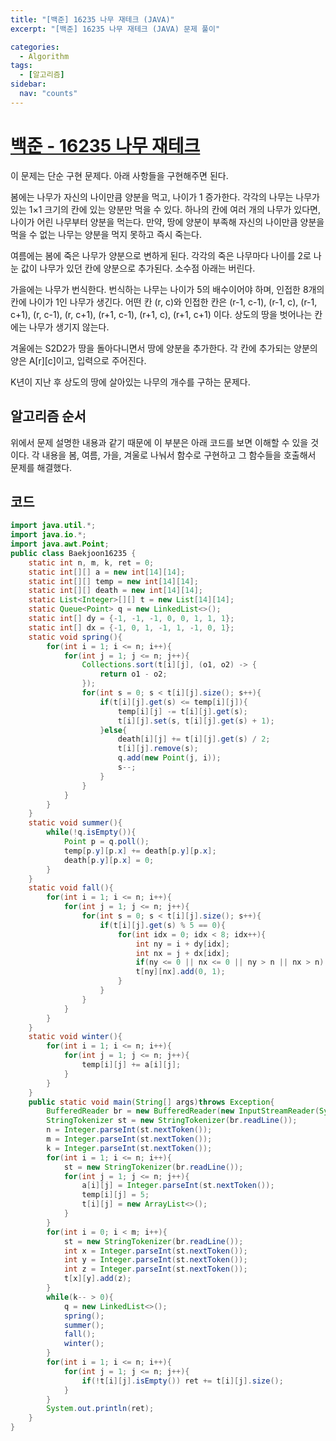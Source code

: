 ```yaml
---
title: "[백준] 16235 나무 재테크 (JAVA)"
excerpt: "[백준] 16235 나무 재테크 (JAVA) 문제 풀이"

categories:
  - Algorithm
tags:
  - [알고리즘]
sidebar:
  nav: "counts"
---
```


# [백준 - 16235 나무 재테크](https://www.acmicpc.net/problem/16235)

이 문제는 단순 구현 문제다. 아래 사항들을 구현해주면 된다.

봄에는 나무가 자신의 나이만큼 양분을 먹고, 나이가 1 증가한다. 각각의 나무는 나무가 있는 1×1 크기의 칸에 있는 양분만 먹을 수 있다. 하나의 칸에 여러 개의 나무가 있다면, 나이가 어린 나무부터 양분을 먹는다. 만약, 땅에 양분이 부족해 자신의 나이만큼 양분을 먹을 수 없는 나무는 양분을 먹지 못하고 즉시 죽는다.

여름에는 봄에 죽은 나무가 양분으로 변하게 된다. 각각의 죽은 나무마다 나이를 2로 나눈 값이 나무가 있던 칸에 양분으로 추가된다. 소수점 아래는 버린다.

가을에는 나무가 번식한다. 번식하는 나무는 나이가 5의 배수이어야 하며, 인접한 8개의 칸에 나이가 1인 나무가 생긴다. 어떤 칸 (r, c)와 인접한 칸은 (r-1, c-1), (r-1, c), (r-1, c+1), (r, c-1), (r, c+1), (r+1, c-1), (r+1, c), (r+1, c+1) 이다. 상도의 땅을 벗어나는 칸에는 나무가 생기지 않는다.

겨울에는 S2D2가 땅을 돌아다니면서 땅에 양분을 추가한다. 각 칸에 추가되는 양분의 양은 A[r][c]이고, 입력으로 주어진다.

K년이 지난 후 상도의 땅에 살아있는 나무의 개수를 구하는 문제다.

## 알고리즘 순서

위에서 문제 설명한 내용과 같기 때문에 이 부분은 아래 코드를 보면 이해할 수 있을 것이다. 각 내용을 봄, 여름, 가을, 겨울로 나눠서 함수로 구현하고 그 함수들을 호출해서 문제를 해결했다.

## 코드

```java
import java.util.*;
import java.io.*;
import java.awt.Point;
public class Baekjoon16235 {
    static int n, m, k, ret = 0;
    static int[][] a = new int[14][14];
    static int[][] temp = new int[14][14];
    static int[][] death = new int[14][14];
    static List<Integer>[][] t = new List[14][14];
    static Queue<Point> q = new LinkedList<>();
    static int[] dy = {-1, -1, -1, 0, 0, 1, 1, 1};
    static int[] dx = {-1, 0, 1, -1, 1, -1, 0, 1};
    static void spring(){
        for(int i = 1; i <= n; i++){
            for(int j = 1; j <= n; j++){
                Collections.sort(t[i][j], (o1, o2) -> {
                    return o1 - o2;
                });
                for(int s = 0; s < t[i][j].size(); s++){
                    if(t[i][j].get(s) <= temp[i][j]){
                        temp[i][j] -= t[i][j].get(s);
                        t[i][j].set(s, t[i][j].get(s) + 1);
                    }else{
                        death[i][j] += t[i][j].get(s) / 2;
                        t[i][j].remove(s);
                        q.add(new Point(j, i));
                        s--;
                    }
                }
            }
        }
    }
    static void summer(){
        while(!q.isEmpty()){
            Point p = q.poll();
            temp[p.y][p.x] += death[p.y][p.x];
            death[p.y][p.x] = 0;
        }
    }
    static void fall(){
        for(int i = 1; i <= n; i++){
            for(int j = 1; j <= n; j++){
                for(int s = 0; s < t[i][j].size(); s++){
                    if(t[i][j].get(s) % 5 == 0){
                        for(int idx = 0; idx < 8; idx++){
                            int ny = i + dy[idx];
                            int nx = j + dx[idx];
                            if(ny <= 0 || nx <= 0 || ny > n || nx > n) continue;
                            t[ny][nx].add(0, 1);
                        }
                    }
                }
            }
        }
    }
    static void winter(){
        for(int i = 1; i <= n; i++){
            for(int j = 1; j <= n; j++){
                temp[i][j] += a[i][j];
            }
        }
    }
    public static void main(String[] args)throws Exception{
        BufferedReader br = new BufferedReader(new InputStreamReader(System.in));
        StringTokenizer st = new StringTokenizer(br.readLine());
        n = Integer.parseInt(st.nextToken());
        m = Integer.parseInt(st.nextToken());
        k = Integer.parseInt(st.nextToken());
        for(int i = 1; i <= n; i++){
            st = new StringTokenizer(br.readLine());
            for(int j = 1; j <= n; j++){
                a[i][j] = Integer.parseInt(st.nextToken());
                temp[i][j] = 5;
                t[i][j] = new ArrayList<>();
            }
        }
        for(int i = 0; i < m; i++){
            st = new StringTokenizer(br.readLine());
            int x = Integer.parseInt(st.nextToken());
            int y = Integer.parseInt(st.nextToken());
            int z = Integer.parseInt(st.nextToken());
            t[x][y].add(z);
        }
        while(k-- > 0){
            q = new LinkedList<>();
            spring();
            summer();
            fall();
            winter();
        }
        for(int i = 1; i <= n; i++){
            for(int j = 1; j <= n; j++){
                if(!t[i][j].isEmpty()) ret += t[i][j].size();
            }
        }
        System.out.println(ret);
    }
}
```
